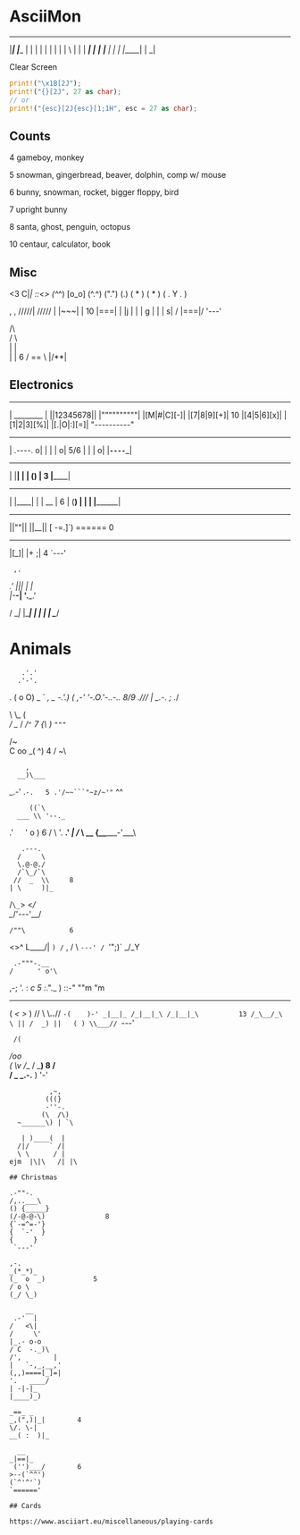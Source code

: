 # AsciiMon

_______ _______ _______ _____ _____ _______  _____  __   _
|_____| |______ |         |     |   |  |  | |     | | \  |
|     | ______| |_____  __|__ __|__ |  |  | |_____| |  \_|

Clear Screen

```rust
print!("\x1B[2J");
print!("{}[2J", 27 as char);
// or
print!("{esc}[2J{esc}[1;1H", esc = 27 as char);
```

## Counts

4
gameboy, monkey

5
snowman, gingerbread, beaver, dolphin, comp w/ mouse

6
bunny, snowman, rocket, bigger floppy, bird

7
upright bunny

8 
santa, ghost, penguin, octopus

10
centaur, calculator, book

## Misc

<3
C|_| ::<>
(^_^) [o_o] (^.^)  (".") ($.$)
( * ) ( * )  ( . Y . )

   ,   ,
  /////|
 ///// |
|~~~|  |    10
|===|  |
|j  |  |
| g |  |
|  s| /
|===|/
'---'

  /\   
 /  \  
 |  |  
 |  |       6
/ == \ 
|/**\|


## Electronics

 __________
| ________ |
||12345678||
|""""""""""|
|[M|#|C][-]|
|[7|8|9][+]|         10
|[4|5|6][x]|
|[1|2|3][%]|
|[.|O|:][=]|
"----------"

 ___________
|  .----.  o|
| |      | o|      5/6
| |      | o|
|__`----`___|
 `         `

 ______
| |__| |
|  ()  |   3
|______|

 ________
| |____| |
|   __   |     6
|  (__)  |
|        |
|________|

  ____
 ||""||
 ||__||
 [ -=.]`)
 ====== 0

 ___
|[_]|
|+ ;|   4
`---'

     ,.
 __.'_
|__|__|
|     |      
|-___-|
'.___.'

   /
 __|_
|____|
|    |
|    |
\____/

# Animals

       .'.'
      .'-'.
  .  (  o O)
   \_ `  _,   _
-.___'.) ( ,-'
     '-.O.'-..-..       8/9
 ./\/\/ | \_.-._
        ;
     ._/


 \\
  \\_
  ( _\
  / \__
 / _/`"`   7
{\  )_
  `"""`


  /~\
 C oo
 _( ^)     4
/   ~\

        ,
      __)\___ 
  _.-'      .`-.   5
.'/~~```"~z/~'"` 
^^

         ((`\
      ___ \\ '--._
   .'`   `'    o  )  6
  /    \   '. __.'
 _|    /_  \ \_\_
{_\______\-'\__\_\

       .---.
      /     \
      \.@-@./
      /`\_/`\
     //  _  \\     8
    | \     )|_
   /`\_`>  <_/ \
   \__/'---'\__/

    /""\           6
   <>^  L____/|
    `) /`   , /
     \ `---' /
      `'";\)`
        _/_Y

     .-"""-.__
    /      ' o'\
 ,-;  '.  :   _c    5
:_."\._ ) ::-"
       ""m "m

 ___    ___
( _<    >_ )
//        \\
\\___..___//
 `-(    )-'
   _|__|_
  /_|__|_\
  /_|__|_\          13
  /_\__/_\
   \ || /  _)
     ||   ( )
     \\___//
      `---'

     /(
   _/oo \
  ( \v  /__
   \/   ___)        8
   /     \
  /       \_
  \_.-.__   )
         '-'

              ,~,
             (((}
             -''-.
            (\  /\) 
      ~______\) | `\
   ~~~(         |  ')       10
      | )____(  |
     /|/     ` /|
     \ \      / |
ejm  |\|\   /| |\

## Christmas

  .-""-.
 /,..___\
() {_____}
  (/-@-@-\)               8
  {`-=^=-'}
  {  `-'  }
   {     }
    `---'

   ,-.
 _(*_*)_
(_  o  _)            5
  / o \
 (_/ \_)

       __
    .-'  |
   /   <\|
  /     \'
  |_.- o-o
  / C  -._)\
 /',        |
|   `-,_,__,'
(,,)====[_]=|
  '.   ____/
   | -|-|_
   |____)_)

   _==_ _
 _,(",)|_|        4
  \/. \-|
__( :  )|_ 

     __
   _|==|_  
    ('')___/        6
>--(`^^')
  (`^'^'`)
  `======' 

## Cards

https://www.asciiart.eu/miscellaneous/playing-cards